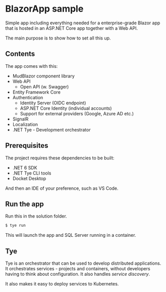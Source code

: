 # BlazorApp sample

Simple app including everything needed for a enterprise-grade Blazor app that is hosted in an ASP.NET Core app together with a Web API.

The main purpose is to show how to set all this up.

## Contents

The app comes with this:

* MudBlazor component library
* Web API
  * Open API (w. Swagger)
* Entity Framework Core
* Authentication
  * Identity Server (OIDC endpoint)
  * ASP.NET Core Identity (individual accounts)
  * Support for external providers (Google, Azure AD etc.)
* SignalR
* Localization
* .NET Tye - Development orchestrator

## Prerequisites

The project requires these dependencies to be built:

* .NET 6 SDK
* .NET Tye CLI tools
* Docket Desktop

And then an IDE of your preference, such as VS Code.

## Run the app

Run this in the solution folder.

```sh
$ tye run
```

This will launch the app and SQL Server running in a container.

## Tye

Tye is an orchestrator that can be used to develop distributed applications. It orchestrates services - projects and containers, without developers having to think about configuration. It also handles *service discovery*.

It also makes it easy to deploy services to Kubernetes.